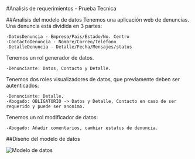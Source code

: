 #Analisis de requerimientos - Prueba Tecnica

##Analisis del modelo de datos
Tenemos una aplicación web de denuncias. Una denuncia está dividida en 3 partes:

	-DatosDenuncia - Empresa/Pais/Estado/No. Centro
	-ContactoDenuncia - Nombre/Correo/Telefono
	-DetalleDenuncia - Detalle/Fecha/Mensajes/status

Tenemos un rol generador de datos.
	
	-Denunciante: Datos, Contacto y Detalle.

Tenemos dos roles visualizadores de datos, que previamente deben ser autenticados:

	-Denunciante: Detalle.
	-Abogado: OBLIGATORIO -> Datos y Detalle, Contacto en caso de ser requerido y puede ser anonimo.

Tenemos un rol modificador de datos:

	-Abogado: Añadir comentarios, cambiar estatus de denuncia.

##Diseño del modelo de datos

![Modelo de datos](/img/modelo-datos.jpg)

